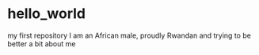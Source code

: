# hello_world
my first repository
I am an African male, proudly Rwandan and trying to be better
a bit about me
